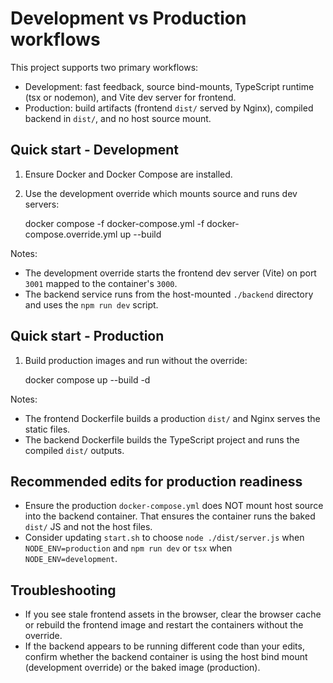 Development vs Production workflows
================================

This project supports two primary workflows:

- Development: fast feedback, source bind-mounts, TypeScript runtime (tsx or nodemon), and Vite dev server for frontend.
- Production: build artifacts (frontend `dist/` served by Nginx), compiled backend in `dist/`, and no host source mount.

Quick start - Development
-------------------------

1. Ensure Docker and Docker Compose are installed.
2. Use the development override which mounts source and runs dev servers:

   docker compose -f docker-compose.yml -f docker-compose.override.yml up --build

Notes:
- The development override starts the frontend dev server (Vite) on port `3001` mapped to the container's `3000`.
- The backend service runs from the host-mounted `./backend` directory and uses the `npm run dev` script.

Quick start - Production
------------------------

1. Build production images and run without the override:

   docker compose up --build -d

Notes:
- The frontend Dockerfile builds a production `dist/` and Nginx serves the static files.
- The backend Dockerfile builds the TypeScript project and runs the compiled `dist/` outputs.

Recommended edits for production readiness
-----------------------------------------

- Ensure the production `docker-compose.yml` does NOT mount host source into the backend container. That ensures the container runs the baked `dist/` JS and not the host files.
- Consider updating `start.sh` to choose `node ./dist/server.js` when `NODE_ENV=production` and `npm run dev` or `tsx` when `NODE_ENV=development`.

Troubleshooting
---------------

- If you see stale frontend assets in the browser, clear the browser cache or rebuild the frontend image and restart the containers without the override.
- If the backend appears to be running different code than your edits, confirm whether the backend container is using the host bind mount (development override) or the baked image (production).
